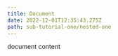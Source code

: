 ```yaml
---
title: Document
date: 2022-12-01T12:35:43.275Z
path: sub-tutorial-one/nested-one
---
```

d﻿ocument content